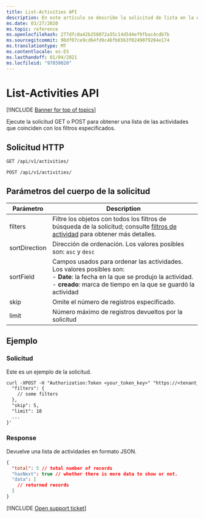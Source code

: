 ```yaml
---
title: List-Activities API
description: En este artículo se describe la solicitud de lista en la API de actividades de Cloud App Security.
ms.date: 03/27/2020
ms.topic: reference
ms.openlocfilehash: 277dfc0a42b258072a35c14d544ef9fbac4cdb7b
ms.sourcegitcommit: 90df07ce9cd64fd9c46fb6563f0249079204e174
ms.translationtype: MT
ms.contentlocale: es-ES
ms.lasthandoff: 01/04/2021
ms.locfileid: "97859020"
---
```

# <a name="list---activities-api"></a>List-Activities API

[!INCLUDE [Banner for top of topics](includes/banner.md)]

Ejecute la solicitud GET o POST para obtener una lista de las actividades que coinciden con los filtros especificados.

## <a name="http-request"></a>Solicitud HTTP

```rest
GET /api/v1/activities/
```

```rest
POST /api/v1/activities/
```

## <a name="request-body-parameters"></a>Parámetros del cuerpo de la solicitud

| Parámetro | Description |
| --- | --- |
| filters | Filtre los objetos con todos los filtros de búsqueda de la solicitud; consulte [filtros de actividad](api-activities.md#filters) para obtener más detalles. |
| sortDirection | Dirección de ordenación. Los valores posibles son: `asc` y `desc` |
| sortField | Campos usados para ordenar las actividades. Los valores posibles son:<br />- **Date**: la fecha en la que se produjo la actividad.<br />- **creado**: marca de tiempo en la que se guardó la actividad |
| skip | Omite el número de registros especificado. |
| limit | Número máximo de registros devueltos por la solicitud |

## <a name="example"></a>Ejemplo

### <a name="request"></a>Solicitud

Este es un ejemplo de la solicitud.

```rest
curl -XPOST -H "Authorization:Token <your_token_key>" "https://<tenant_id>.<tenant_region>.contoso.com/api/v1/activities/" -d '{
  "filters": {
    // some filters
  },
  "skip": 5,
  "limit": 10
  ...
}'
```

### <a name="response"></a>Response

Devuelve una lista de actividades en formato JSON.

```json
{
  "total": 5 // total number of records
  "hasNext": true // whether there is more data to show or not.
  "data": [
    // returned records
  ]
}
```

[!INCLUDE [Open support ticket](includes/support.md)]
